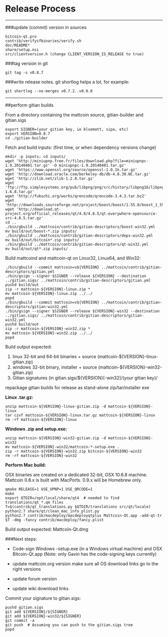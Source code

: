 Release Process
====================

* * *

###update (commit) version in sources


	bitcoin-qt.pro
	contrib/verifysfbinaries/verify.sh
	doc/README*
	share/setup.nsi
	src/clientversion.h (change CLIENT_VERSION_IS_RELEASE to true)

###tag version in git

	git tag -s v0.8.7

###write release notes. git shortlog helps a lot, for example:

	git shortlog --no-merges v0.7.2..v0.8.0

* * *

##perform gitian builds

 From a directory containing the mattcoin source, gitian-builder and gitian.sigs
  
	export SIGNER=(your gitian key, ie bluematt, sipa, etc)
	export VERSION=0.8.7
	cd ./gitian-builder

 Fetch and build inputs: (first time, or when dependency versions change)

	mkdir -p inputs; cd inputs/
	wget 'http://miniupnp.free.fr/files/download.php?file=miniupnpc-1.9.20140401.tar.gz' -O miniupnpc-1.9.20140401.tar.gz'
	wget 'https://www.openssl.org/source/openssl-1.0.1k.tar.gz'
	wget 'http://download.oracle.com/berkeley-db/db-4.8.30.NC.tar.gz'
	wget 'http://zlib.net/zlib-1.2.8.tar.gz'
	wget 'ftp://ftp.simplesystems.org/pub/libpng/png/src/history/libpng16/libpng-1.6.8.tar.gz'
	wget 'http://fukuchi.org/works/qrencode/qrencode-3.4.3.tar.bz2'
	wget 'http://downloads.sourceforge.net/project/boost/boost/1.55.0/boost_1_55_0.tar.bz2'
	wget 'http://download.qt-project.org/official_releases/qt/4.8/4.8.5/qt-everywhere-opensource-src-4.8.5.tar.gz'
	cd ..
	./bin/gbuild ../mattcoin/contrib/gitian-descriptors/boost-win32.yml
	mv build/out/boost-*.zip inputs/
	./bin/gbuild ../mattcoin/contrib/gitian-descriptors/deps-win32.yml
	mv build/out/bitcoin*.zip inputs/
	./bin/gbuild ../mattcoin/contrib/gitian-descriptors/qt-win32.yml
	mv build/out/qt*.zip inputs/

 Build mattcoind and mattcoin-qt on Linux32, Linux64, and Win32:
  
	./bin/gbuild --commit mattcoin=v${VERSION} ../mattcoin/contrib/gitian-descriptors/gitian.yml
	./bin/gsign --signer $SIGNER --release ${VERSION} --destination ../gitian.sigs/ ../mattcoin/contrib/gitian-descriptors/gitian.yml
	pushd build/out
	zip -r mattcoin-${VERSION}-linux.zip *
	mv mattcoin-${VERSION}-linux.zip ../../
	popd
	./bin/gbuild --commit mattcoin=v${VERSION} ../mattcoin/contrib/gitian-descriptors/gitian-win32.yml
	./bin/gsign --signer $SIGNER --release ${VERSION}-win32 --destination ../gitian.sigs/ ../mattcoin/contrib/gitian-descriptors/gitian-win32.yml
	pushd build/out
	zip -r mattcoin-${VERSION}-win32.zip *
	mv mattcoin-${VERSION}-win32.zip ../../
	popd

  Build output expected:

  1. linux 32-bit and 64-bit binaries + source (mattcoin-${VERSION}-linux-gitian.zip)
  2. windows 32-bit binary, installer + source (mattcoin-${VERSION}-win32-gitian.zip)
  3. Gitian signatures (in gitian.sigs/${VERSION}[-win32]/(your gitian key)/

repackage gitian builds for release as stand-alone zip/tar/installer exe

**Linux .tar.gz:**

	unzip mattcoin-${VERSION}-linux-gitian.zip -d mattcoin-${VERSION}-linux
	tar czvf mattcoin-${VERSION}-linux.tar.gz mattcoin-${VERSION}-linux
	rm -rf mattcoin-${VERSION}-linux

**Windows .zip and setup.exe:**

	unzip mattcoin-${VERSION}-win32-gitian.zip -d mattcoin-${VERSION}-win32
	mv mattcoin-${VERSION}-win32/mattcoin-*-setup.exe .
	zip -r mattcoin-${VERSION}-win32.zip bitcoin-${VERSION}-win32
	rm -rf mattcoin-${VERSION}-win32

**Perform Mac build:**

  OSX binaries are created on a dedicated 32-bit, OSX 10.6.8 machine.
  Mattcoin 0.8.x is built with MacPorts.  0.9.x will be Homebrew only.

	qmake RELEASE=1 USE_UPNP=1 USE_QRCODE=1
	make
	export QTDIR=/opt/local/share/qt4  # needed to find translations/qt_*.qm files
	T=$(contrib/qt_translations.py $QTDIR/translations src/qt/locale)
	python2.7 share/qt/clean_mac_info_plist.py
	python2.7 contrib/macdeploy/macdeployqtplus Mattcoin-Qt.app -add-qt-tr $T -dmg -fancy contrib/macdeploy/fancy.plist

 Build output expected: Mattcoin-Qt.dmg

###Next steps:

* Code-sign Windows -setup.exe (in a Windows virtual machine) and
  OSX Bitcoin-Qt.app (Note: only Gavin has the code-signing keys currently)

* update mattcoin.org version
  make sure all OS download links go to the right versions

* update forum version

* update wiki download links

Commit your signature to gitian.sigs:

	pushd gitian.sigs
	git add ${VERSION}/${SIGNER}
	git add ${VERSION}-win32/${SIGNER}
	git commit -a
	git push  # Assuming you can push to the gitian.sigs tree
	popd

